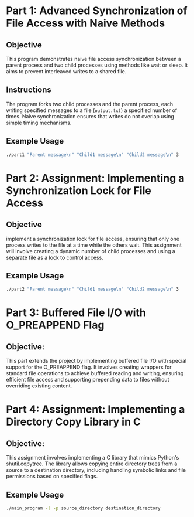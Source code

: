 # Part 1: Advanced Synchronization of File Access with Naive Methods

## Objective
This program demonstrates naive file access synchronization between a parent process and two child processes using methods like wait or sleep. It aims to prevent interleaved writes to a shared file.

## Instructions
The program forks two child processes and the parent process, each writing specified messages to a file (`output.txt`) a specified number of times. Naive synchronization ensures that writes do not overlap using simple timing mechanisms.

## Example Usage
```bash
./part1 "Parent message\n" "Child1 message\n" "Child2 message\n" 3
```

# Part 2: Assignment: Implementing a Synchronization Lock for File Access

## Objective
implement a synchronization lock for file access, ensuring that only one process writes to the file at a time while the others wait. This assignment will involve creating a dynamic number of child processes and using a separate file as a lock to control access.

## Example Usage
```bash
./part2 "Parent message\n" "Child1 message\n" "Child2 message\n" 3
```

# Part 3: Buffered File I/O with O_PREAPPEND Flag

## Objective:
This part extends the project by implementing buffered file I/O with special support for the O_PREAPPEND flag. It involves creating wrappers for standard file operations to achieve buffered reading and writing, ensuring efficient file access and supporting prepending data to files without overriding existing content.

# Part 4: Assignment: Implementing a Directory Copy Library in C

## Objective:
This assignment involves implementing a C library that mimics Python's shutil.copytree. The library allows copying entire directory trees from a source to a destination directory, including handling symbolic links and file permissions based on specified flags.

## Example Usage
```bash
./main_program -l -p source_directory destination_directory
```
